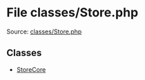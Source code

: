 File classes/Store.php
=========

Source: [classes/Store.php](https://github.com/PrestaShop/PrestaShop/blob/1.6.0.6/classes/Store.php)


Classes
-------

* [StoreCore](class.StoreCore.md)

